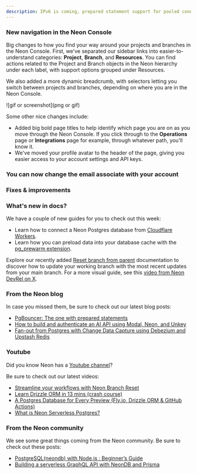 ```yaml
---
description: IPv6 is coming, prepared statement support for pooled connections, and more
---
```


### New navigation in the Neon Console

Big changes to how you find your way around your projects and branches in the Neon Console. First, we've separated our sidebar links into easier-to-understand categories: **Project**, **Branch**, and **Resources**. You can find actions related to the Project and Branch objects in the Neon hierarchy under each label, with support options grouped under Resources.

We also added a more dynamic breadcrumb, with selectors letting you switch between projects and branches, depending on where you are in the Neon Console.

![gif or screenshot](png or gif)

Some other nice changes include:

- Added big bold page titles to help identify which page you are on as you move through the Neon Console. If you click through to the **Operations** page or **Integrations** page for example, through whatever path, you'll know it.
- We've moved your profile avatar to the header of the page, giving you easier access to your account settings and API keys.

### You can now change the email associate with your account



### Fixes & improvements


### What's new in docs?

We have a couple of new guides for you to check out this week:

- Learn how to connect a Neon Postgres database from [Cloudflare Workers](/docs/guides/cloudflare-workers).
- Learn how you can preload data into your database cache with the [pg_prewarm extension](/docs/extensions/pg_prewarm).

Explore our recently added [Reset branch from parent](https://neon.tech/docs/manage/branches#reset-a-branch-from-parent) documentation to discover how to update your working branch with the most recent updates from your main branch. For a more visual guide, see this [video from Neon DevRel on X](https://twitter.com/neondatabase/status/1735350288288993690).

### From the Neon blog

In case you missed them, be sure to check out our latest blog posts:

- [PgBouncer: The one with prepared statements](https://neon.tech/blog/pgbouncer-the-one-with-prepared-statements)
- [How to build and authenticate an AI API using Modal, Neon, and Unkey](https://neon.tech/blog/how-to-build-and-authenticate-an-ai-api-using-modal-neon-and-unkey)
- [Fan-out from Postgres with Change Data Capture using Debezium and Upstash Redis](https://neon.tech/blog/fan-out-postgres-changes-using-debezium-and-upstash-redis)

### Youtube

Did you know Neon has a [Youtube channel](https://www.youtube.com/@neondatabase)?

Be sure to check out our latest videos:

- [Streamline your workflows with Neon Branch Reset](https://www.youtube.com/watch?v=zUTthEpDhXw)
- [Learn Drizzle ORM in 13 mins (crash course)](https://www.youtube.com/watch?v=hIYNOiZXQ7Y)
- [A Postgres Database for Every Preview (Fly.io, Drizzle ORM & GitHub Actions)](https://www.youtube.com/watch?v=EOVa68Uviks)
- [What is Neon Serverless Postgres?](https://www.youtube.com/watch?v=llSTZMVrbx8)

### From the Neon community

We see some great things coming from the Neon community. Be sure to check out these posts:

- [PostgreSQL(neondb) with Node.js : Beginner’s Guide](https://devgrammer.medium.com/postgresql-neondb-with-node-js-beginners-guide-31f669e4a613)
- [Building a serverless GraphQL API with NeonDB and Prisma](https://blog.logrocket.com/building-serverless-graphql-api-neondb-prisma/)